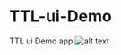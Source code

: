 # TTL-ui-Demo
TTL ui Demo app
![alt text](https://drive.google.com/file/d/1KUszCoWXGpy2BsbKR4rWX536_CJWCd7s/view?usp=sharing)
